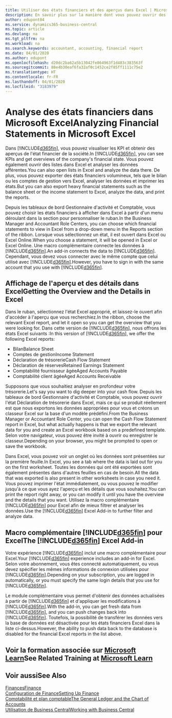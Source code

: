 ```yaml
---
title: Utiliser des états financiers et des aperçus dans Excel | Microsoft Docs
description: En savoir plus sur la manière dont vous pouvez ouvrir des états financiers dans Microsoft Excel à partir de Business Central pour une meilleure analyse.
author: edupont04
ms.service: dynamics365-business-central
ms.topic: article
ms.devlang: na
ms.tgt_pltfrm: na
ms.workload: na
ms.search.keywords: accountant, accounting, financial report
ms.date: 04/01/2020
ms.author: edupont
ms.openlocfilehash: d20dc2ba62a5b13042fe864963f1d483c383563f
ms.sourcegitcommit: 88e4b30eaf6fa32af0c1452ce2f85ff1111c75e2
ms.translationtype: HT
ms.contentlocale: fr-FR
ms.lasthandoff: 04/01/2020
ms.locfileid: "3183979"
---
```

# <a name="analyzing-financial-statements-in-microsoft-excel"></a><span data-ttu-id="2910c-103">Analyse des états financiers dans Microsoft Excel</span><span class="sxs-lookup"><span data-stu-id="2910c-103">Analyzing Financial Statements in Microsoft Excel</span></span>
<span data-ttu-id="2910c-104">Dans [!INCLUDE[d365fin](includes/d365fin_md.md)], vous pouvez visualiser les KPI et obtenir des aperçus de l'état financier de la société.</span><span class="sxs-lookup"><span data-stu-id="2910c-104">In [!INCLUDE[d365fin](includes/d365fin_md.md)], you can see KPIs and get overviews of the company's financial state.</span></span> <span data-ttu-id="2910c-105">Vous pouvez également ouvrir des listes dans Excel et analyser les données afférentes.</span><span class="sxs-lookup"><span data-stu-id="2910c-105">You can also open lists in Excel and analyze the data there.</span></span> <span data-ttu-id="2910c-106">De plus, vous pouvez exporter des états financiers volumineux, tels que le bilan ou les comptes de gestion vers Excel, analyser les données et imprimer les états.</span><span class="sxs-lookup"><span data-stu-id="2910c-106">But you can also export heavy financial statements such as the balance sheet or the income statement to Excel, analyze the data, and print the reports.</span></span>  

<span data-ttu-id="2910c-107">Depuis les tableaux de bord Gestionnaire d'activité et Comptable, vous pouvez choisir les états financiers à afficher dans Excel à partir d'un menu déroulant dans la section pour personnaliser le ruban.</span><span class="sxs-lookup"><span data-stu-id="2910c-107">In the Business Manager and Accountant Role Centers, you can choose which financial statements to view in Excel from a drop-down menu in the Reports section of the ribbon.</span></span> <span data-ttu-id="2910c-108">Lorsque vous sélectionnez un état, il est ouvert dans Excel ou Excel Online.</span><span class="sxs-lookup"><span data-stu-id="2910c-108">When you choose a statement, it will be opened in Excel or Excel Online.</span></span> <span data-ttu-id="2910c-109">Une macro complémentaire connecte les données à [!INCLUDE[d365fin](includes/d365fin_md.md)].</span><span class="sxs-lookup"><span data-stu-id="2910c-109">An add-in connects the data to [!INCLUDE[d365fin](includes/d365fin_md.md)].</span></span> <span data-ttu-id="2910c-110">Cependant, vous devez vous connecter avec le même compte que celui utilisé avec [!INCLUDE[d365fin](includes/d365fin_md.md)].</span><span class="sxs-lookup"><span data-stu-id="2910c-110">However, you have to sign in with the same account that you use with [!INCLUDE[d365fin](includes/d365fin_md.md)].</span></span>  

## <a name="getting-the-overview-and-the-details-in-excel"></a><span data-ttu-id="2910c-111">Affichage de l'aperçu et des détails dans Excel</span><span class="sxs-lookup"><span data-stu-id="2910c-111">Getting the Overview and the Details in Excel</span></span>
<span data-ttu-id="2910c-112">Dans le ruban, sélectionnez l'état Excel approprié, et laissez-le ouvert afin d'accéder à l'aperçu que vous recherchiez.</span><span class="sxs-lookup"><span data-stu-id="2910c-112">In the ribbon, choose the relevant Excel report, and let it open so you can get the overview that you were looking for.</span></span> <span data-ttu-id="2910c-113">Dans cette version de [!INCLUDE[d365fin](includes/d365fin_md.md)], nous offrons les états Excel suivants :</span><span class="sxs-lookup"><span data-stu-id="2910c-113">In this version of [!INCLUDE[d365fin](includes/d365fin_md.md)], we offer the following Excel reports:</span></span>

- <span data-ttu-id="2910c-114">Bilan</span><span class="sxs-lookup"><span data-stu-id="2910c-114">Balance Sheet</span></span>  
- <span data-ttu-id="2910c-115">Comptes de gestion</span><span class="sxs-lookup"><span data-stu-id="2910c-115">Income Statement</span></span>  
- <span data-ttu-id="2910c-116">Déclaration de trésorerie</span><span class="sxs-lookup"><span data-stu-id="2910c-116">Cash Flow Statement</span></span>  
- <span data-ttu-id="2910c-117">Déclaration de réserves</span><span class="sxs-lookup"><span data-stu-id="2910c-117">Retained Earnings Statement</span></span>  
- <span data-ttu-id="2910c-118">Comptabilité fournisseur âgée</span><span class="sxs-lookup"><span data-stu-id="2910c-118">Aged Accounts Payable</span></span>  
- <span data-ttu-id="2910c-119">Comptabilité client âgée</span><span class="sxs-lookup"><span data-stu-id="2910c-119">Aged Accounts Receivable</span></span>  

<span data-ttu-id="2910c-120">Supposons que vous souhaitiez analyser en profondeur votre trésorerie.</span><span class="sxs-lookup"><span data-stu-id="2910c-120">Let's say you want to dig deeper into your cash flow.</span></span> <span data-ttu-id="2910c-121">Depuis les tableaux de bord Gestionnaire d'activité et Comptable, vous pouvez ouvrir l'état Déclaration de trésorerie dans Excel, mais ce qui se produit réellement est que nous exportons les données appropriées pour vous et créons un classeur Excel sur la base d'un modèle prédéfini.</span><span class="sxs-lookup"><span data-stu-id="2910c-121">From the Business Manager or Accountant Role Center, you can open the Cash Flow Statement report in Excel, but what actually happens is that we export the relevant data for you and create an Excel workbook based on a predefined template.</span></span> <span data-ttu-id="2910c-122">Selon votre navigateur, vous pouvez être invité à ouvrir ou enregistrer le classeur.</span><span class="sxs-lookup"><span data-stu-id="2910c-122">Depending on your browser, you might be prompted to open or save the workbook.</span></span>  

<span data-ttu-id="2910c-123">Dans Excel, vous pouvez voir un onglet où les données sont présentées sur la première feuille.</span><span class="sxs-lookup"><span data-stu-id="2910c-123">In Excel, you see a tab where the data is laid out for you on the first worksheet.</span></span> <span data-ttu-id="2910c-124">Toutes les données qui ont été exportées sont également présentes dans d'autres feuilles en cas de besoin.</span><span class="sxs-lookup"><span data-stu-id="2910c-124">All the data that was exported is also present in other worksheets in case you need it.</span></span> <span data-ttu-id="2910c-125">Vous pouvez imprimer l'état immédiatement, ou vous pouvez le modifier jusqu'à ce que vous ayez l'aperçu et les détails que vous souhaitez.</span><span class="sxs-lookup"><span data-stu-id="2910c-125">You can print the report right away, or you can modify it until you have the overview and the details that you want.</span></span> <span data-ttu-id="2910c-126">Utilisez la macro complémentaire [!INCLUDE[d365fin](includes/d365fin_md.md)] pour Excel afin de mieux filtrer et analyser les données.</span><span class="sxs-lookup"><span data-stu-id="2910c-126">Use the [!INCLUDE[d365fin](includes/d365fin_md.md)] Excel Add-in to further filter and analyze data.</span></span>  

## <a name="the-d365fin-excel-add-in"></a><span data-ttu-id="2910c-127">Macro complémentaire [!INCLUDE[d365fin](includes/d365fin_md.md)] pour Excel</span><span class="sxs-lookup"><span data-stu-id="2910c-127">The [!INCLUDE[d365fin](includes/d365fin_md.md)] Excel Add-in</span></span>
<span data-ttu-id="2910c-128">Votre expérience [!INCLUDE[d365fin](includes/d365fin_md.md)] inclut une macro complémentaire pour Excel.</span><span class="sxs-lookup"><span data-stu-id="2910c-128">Your [!INCLUDE[d365fin](includes/d365fin_md.md)] experience includes an add-in for Excel.</span></span> <span data-ttu-id="2910c-129">Selon votre abonnement, vous êtes connecté automatiquement, ou vous devez spécifier les mêmes informations de connexion utilisées pour [!INCLUDE[d365fin](includes/d365fin_md.md)].</span><span class="sxs-lookup"><span data-stu-id="2910c-129">Depending on your subscription, you are logged in automatically, or you must specify the same login details that you use for [!INCLUDE[d365fin](includes/d365fin_md.md)].</span></span>  

<span data-ttu-id="2910c-130">Le module complémentaire vous permet d'obtenir des données actualisées à partir de [!INCLUDE[d365fin](includes/d365fin_md.md)] et d'appliquer les modifications à [!INCLUDE[d365fin](includes/d365fin_md.md)].</span><span class="sxs-lookup"><span data-stu-id="2910c-130">With the add-in, you can get fresh data from [!INCLUDE[d365fin](includes/d365fin_md.md)], and you can push changes back into [!INCLUDE[d365fin](includes/d365fin_md.md)].</span></span> <span data-ttu-id="2910c-131">Toutefois, la possibilité de transférer les données vers la base de données est désactivée pour les états financiers Excel dans la liste ci-dessus.</span><span class="sxs-lookup"><span data-stu-id="2910c-131">However, the ability to push data back to the database is disabled for the financial Excel reports in the list above.</span></span>  

## <a name="see-related-training-at-microsoft-learn"></a><span data-ttu-id="2910c-132">Voir la formation associée sur [Microsoft Learn](/learn/modules/configure-powerbi-excel-dynamics-365-business-central/index)</span><span class="sxs-lookup"><span data-stu-id="2910c-132">See Related Training at [Microsoft Learn](/learn/modules/configure-powerbi-excel-dynamics-365-business-central/index)</span></span>

## <a name="see-also"></a><span data-ttu-id="2910c-133">Voir aussi</span><span class="sxs-lookup"><span data-stu-id="2910c-133">See Also</span></span>
[<span data-ttu-id="2910c-134">Finances</span><span class="sxs-lookup"><span data-stu-id="2910c-134">Finance</span></span>](finance.md)  
[<span data-ttu-id="2910c-135">Configuration de Finance</span><span class="sxs-lookup"><span data-stu-id="2910c-135">Setting Up Finance</span></span>](finance-setup-finance.md)  
[<span data-ttu-id="2910c-136">Comptabilité et plan comptable</span><span class="sxs-lookup"><span data-stu-id="2910c-136">The General Ledger and the Chart of Accounts</span></span>](finance-general-ledger.md)  
[<span data-ttu-id="2910c-137">Utilisation de Business Central</span><span class="sxs-lookup"><span data-stu-id="2910c-137">Working with Business Central</span></span>](ui-work-product.md)  
